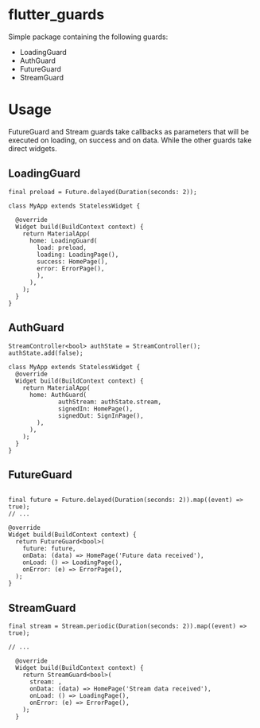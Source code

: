 # flutter_guards

Simple package containing the following guards:

  - LoadingGuard
  - AuthGuard
  - FutureGuard 
  - StreamGuard


# Usage

FutureGuard and Stream guards take callbacks as parameters that will be executed on loading, on success and on data. 
While the other guards take direct widgets.

## LoadingGuard

```
final preload = Future.delayed(Duration(seconds: 2));

class MyApp extends StatelessWidget {

  @override
  Widget build(BuildContext context) {
    return MaterialApp(
      home: LoadingGuard(
        load: preload,
        loading: LoadingPage(),
        success: HomePage(),
        error: ErrorPage(),
        ),
      ),
    );
  }
}
```

## AuthGuard


```
StreamController<bool> authState = StreamController();
authState.add(false);

class MyApp extends StatelessWidget {
  @override
  Widget build(BuildContext context) {
    return MaterialApp(
      home: AuthGuard(
              authStream: authState.stream,
              signedIn: HomePage(),
              signedOut: SignInPage(),
        ),
      ),
    );
  }
}
```

## FutureGuard

```

final future = Future.delayed(Duration(seconds: 2)).map((event) => true);
// ...

@override
Widget build(BuildContext context) {
  return FutureGuard<bool>(
    future: future,
    onData: (data) => HomePage('Future data received'),
    onLoad: () => LoadingPage(),
    onError: (e) => ErrorPage(),
  );
}
```

## StreamGuard

```
final stream = Stream.periodic(Duration(seconds: 2)).map((event) => true);

// ...

  @override
  Widget build(BuildContext context) {
    return StreamGuard<bool>(
      stream: ,
      onData: (data) => HomePage('Stream data received'),
      onLoad: () => LoadingPage(),
      onError: (e) => ErrorPage(),
    );
  }
```


